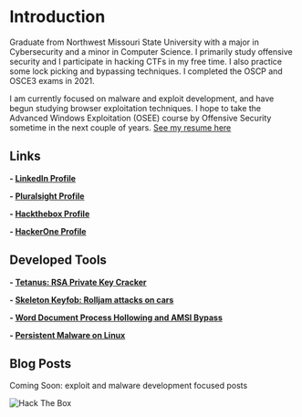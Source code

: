 # Introduction

Graduate from Northwest Missouri State University with a major in Cybersecurity and a minor in Computer Science. I primarily study offensive security and I participate in hacking CTFs in my free time. I also practice some lock picking and bypassing techniques. I completed the OSCP and OSCE3 exams in 2021.

I am currently focused on malware and exploit development, and have begun studying browser exploitation techniques. I hope to take the Advanced Windows Exploitation (OSEE) course by Offensive Security sometime in the next couple of years.
[See my resume here](resume2022.pdf)

## Links
**- [LinkedIn Profile](https://linkedin.com/in/cole-houston-1a91b2170)**

**- [Pluralsight Profile](https://app.pluralsight.com/profile/cole-houston)**

**- [Hackthebox Profile](https://www.hackthebox.eu/profile/114142)**

**- [HackerOne Profile](https://hackerone.com/rollie)**

## Developed Tools
**- [Tetanus: RSA Private Key Cracker](https://github.com/ForeverAnApple/Tetanus)**

**- [Skeleton Keyfob: Rolljam attacks on cars](https://github.com/ColeHouston/skeleton-keyfob)**

**- [Word Document Process Hollowing and AMSI Bypass](https://github.com/ColeHouston/word-vba-process-hollowing)**

**- [Persistent Malware on Linux](https://github.com/ColeHouston/linux-persistence-malware)**

## Blog Posts
Coming Soon: exploit and malware development focused posts


![Hack The Box](https://www.hackthebox.eu/badge/image/114142)
